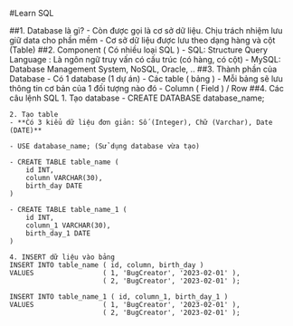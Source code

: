 #Learn SQL

##1. Database là gì?
    - Còn được gọi là cơ sở dữ liệu. Chịu trách nhiệm lưu giữ data cho phần mềm
    - Cơ sở dữ liệu được lưu theo dạng hàng và cột (Table)
##2. Component ( Có nhiều loại SQL )
    - SQL: Structure Query Language : Là ngôn ngữ truy vấn có cấu trúc (có hàng, có cột)
    - MySQL: Database Management System, NoSQL, Oracle, ..
##3. Thành phần của Database
    - Có 1 database (1 dự án)
    - Các table ( bảng )
    - Mỗi bảng sẽ lưu thông tin cơ bản của 1 đối tượng nào đó
    - Column ( Field ) / Row
##4. Các câu lệnh SQL
    1. Tạo database
    - CREATE DATABASE database_name;
    
    2. Tạo table
    - **Có 3 kiểu dữ liệu đơn giản: Số (Integer), Chữ (Varchar), Date (DATE)**

    - USE database_name; (Sử dụng database vừa tạo)

    - CREATE TABLE table_name (
        id INT,
        column VARCHAR(30),
        birth_day DATE
    )

    - CREATE TABLE table_name_1 (
        id INT,
        column_1 VARCHAR(30),
        birth_day_1 DATE
    )

    4. INSERT dữ liệu vào bảng
    INSERT INTO table_name ( id, column, birth_day )
    VALUES                 ( 1, 'BugCreator', '2023-02-01' ),
                           ( 2, 'BugCreator', '2023-02-01' );

    INSERT INTO table_name_1 ( id, column_1, birth_day_1 )
    VALUES                 ( 1, 'BugCreator', '2023-02-01' ),
                           ( 2, 'BugCreator', '2023-02-01' );